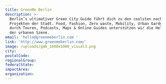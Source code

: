 ```yaml
---
title: GreenMe Berlin
description: >-
  Berlin’s ultimativer Green City Guide führt dich zu den coolsten nachhaltigen
  Projekten der Stadt. Food, Fashion, Zero waste, Mobility, Urban Gardens -
  durch Touren, Podcasts, Maps & Online Guides unterstützen wir die Held*innen
  der urbanen Szene.
email: 'hello@greenmeberlin.com '
link: 'http://www.greenmeberlin.com/'
image: /uploads/gmb_1600x1000_visual3.png
city:
postalCode:
regionalGroup:
federalState:
impactArea:
organization:
---
```


